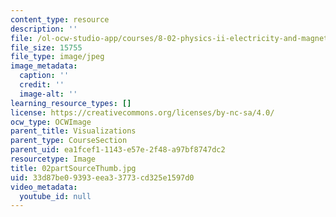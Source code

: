 ```yaml
---
content_type: resource
description: ''
file: /ol-ocw-studio-app/courses/8-02-physics-ii-electricity-and-magnetism-spring-2007/33d87be09393eea33773cd325e1597d0_02partSourceThumb.jpg
file_size: 15755
file_type: image/jpeg
image_metadata:
  caption: ''
  credit: ''
  image-alt: ''
learning_resource_types: []
license: https://creativecommons.org/licenses/by-nc-sa/4.0/
ocw_type: OCWImage
parent_title: Visualizations
parent_type: CourseSection
parent_uid: ea1fcef1-1143-e57e-2f48-a97bf8747dc2
resourcetype: Image
title: 02partSourceThumb.jpg
uid: 33d87be0-9393-eea3-3773-cd325e1597d0
video_metadata:
  youtube_id: null
---
```

